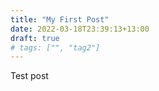 ```yaml
---
title: "My First Post"
date: 2022-03-18T23:39:13+13:00
draft: true
# tags: ["", "tag2"]
---
```


Test post